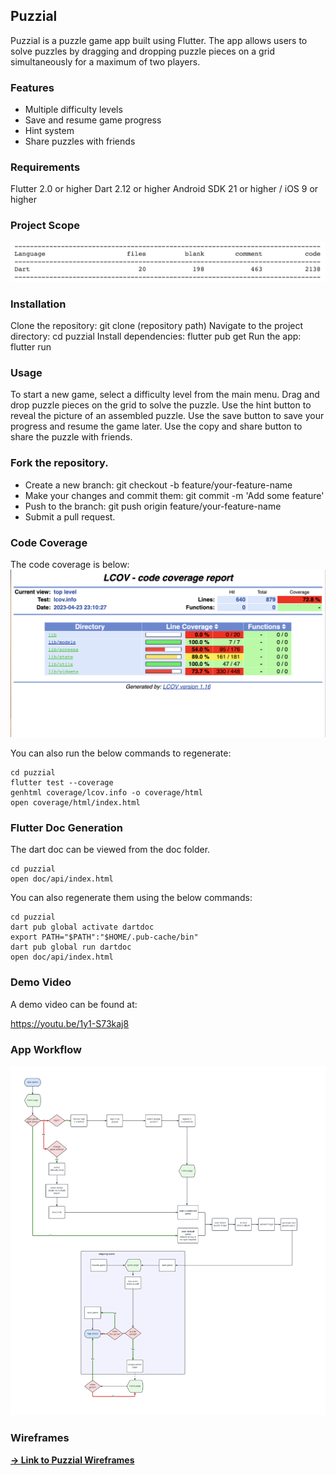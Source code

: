 ## Puzzial

Puzzial is a puzzle game app built using Flutter. The app allows users to solve puzzles by dragging and dropping puzzle pieces on a grid simultaneously for a maximum of two players.

### Features

- Multiple difficulty levels
- Save and resume game progress
- Hint system
- Share puzzles with friends

### Requirements

Flutter 2.0 or higher
Dart 2.12 or higher
Android SDK 21 or higher / iOS 9 or higher

### Project Scope

![project scope](puzzial/project_scope.png)

### Installation

Clone the repository: git clone (repository path)
Navigate to the project directory: cd puzzial
Install dependencies: flutter pub get
Run the app: flutter run

### Usage

To start a new game, select a difficulty level from the main menu.
Drag and drop puzzle pieces on the grid to solve the puzzle.
Use the hint button to reveal the picture of an assembled puzzle.
Use the save button to save your progress and resume the game later.
Use the copy and share button to share the puzzle with friends.

### Fork the repository.

- Create a new branch: git checkout -b feature/your-feature-name
- Make your changes and commit them: git commit -m 'Add some feature'
- Push to the branch: git push origin feature/your-feature-name
- Submit a pull request.

### Code Coverage

The code coverage is below:
![code coverage](puzzial/code_coverage.png)

You can also run the below commands to regenerate:

```
cd puzzial
flutter test --coverage
genhtml coverage/lcov.info -o coverage/html
open coverage/html/index.html
```

### Flutter Doc Generation

The dart doc can be viewed from the doc folder.

```
cd puzzial
open doc/api/index.html
```

You can also regenerate them using the below commands:

```
cd puzzial
dart pub global activate dartdoc
export PATH="$PATH":"$HOME/.pub-cache/bin"
dart pub global run dartdoc
open doc/api/index.html
```

### Demo Video

A demo video can be found at:

https://youtu.be/1y1-S73kaj8

### App Workflow

![Workflow](puzzial/workflow.png)

### Wireframes

[**-> Link to Puzzial Wireframes**](puzzial/puzzial-hifi-updated.pdf)
